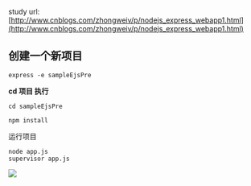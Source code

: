 study url:[http://www.cnblogs.com/zhongweiv/p/nodejs_express_webapp1.html](http://www.cnblogs.com/zhongweiv/p/nodejs_express_webapp1.html)

## 创建一个新项目

	express -e sampleEjsPre



**cd 项目 执行**

	cd sampleEjsPre
 
	npm install


运行项目 
	
	node app.js
	supervisor app.js

![](https://github.com/zxx1988328/nodejs-sampleEjsPre/blob/master/img/supervisor.png)


